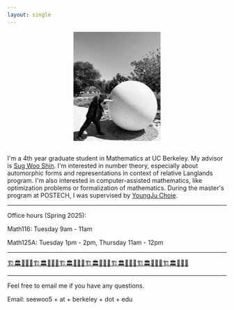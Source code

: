 ```yaml
---
layout: single
---
```


<figure>
<div style="text-align: center; margin-bottom: 2em">
<img src="assets/profile.jpeg" width="200" title="at Stanford"/>
</div>
</figure>


I'm a 4th year graduate student in Mathematics at UC Berkeley. My advisor is [Sug Woo Shin](https://math.berkeley.edu/~swshin/).
I'm interested in number theory, especially about automorphic forms and representations in context of relative Langlands program.
I'm also interested in computer-assisted mathematics, like optimization problems or formalization of mathematics.
During the master's program at POSTECH, I was supervised by [YoungJu Choie](https://yjchoie.postech.ac.kr/).

---

Office hours (Spring 2025):

Math116: Tuesday 9am - 11am

Math125A: Tuesday 1pm - 2pm, Thursday 11am - 12pm

---

[🏗️🏛️🏢🏫🏰🏗️🏛️🏢🏫🏰🏗️🏛️🏢🏫🏰🏗️🏛️🏢🏫🏰🏗️🏛️🏢🏫🏰🏗️🏛️🏢🏫🏰🏗️🏛️🏢🏫🏰](seminar/2025spring-bruhat-tits/index.md)

---

Feel free to email me if you have any questions.

Email: seewoo5 + at + berkeley + dot + edu